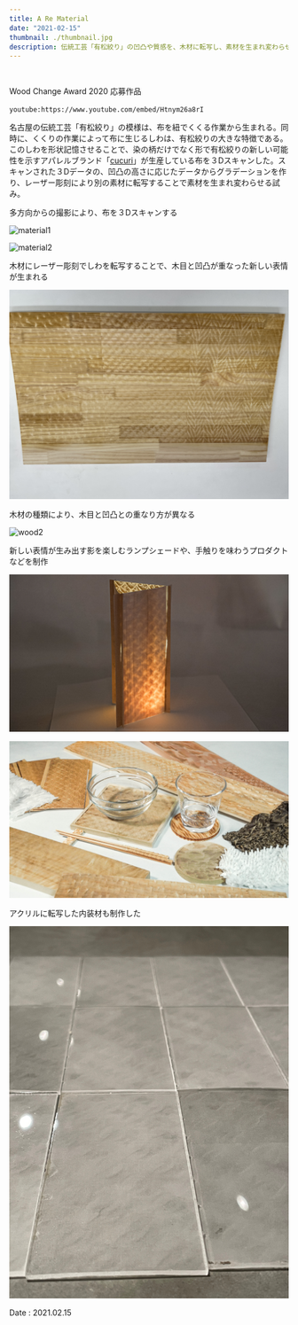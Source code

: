 ```yaml
---
title: A Re Material
date: "2021-02-15"
thumbnail: ./thumbnail.jpg
description: 伝統工芸「有松絞り」の凹凸や質感を、木材に転写し、素材を生まれ変わらせる試み
---
```


<br>

Wood Change Award 2020 応募作品

`youtube:https://www.youtube.com/embed/Htnym26a8rI`

名古屋の伝統工芸「有松絞り」の模様は、布を紐でくくる作業から生まれる。同時に、くくりの作業によって布に生じるしわは、有松絞りの大きな特徴である。このしわを形状記憶させることで、染の柄だけでなく形で有松絞りの新しい可能性を示すアパレルブランド「[cucuri](https://www.cucuri-shibori.com)」が生産している布を３Dスキャンした。スキャンされた３Dデータの、凹凸の高さに応じたデータからグラデーションを作り、レーザー彫刻により別の素材に転写することで素材を生まれ変わらせる試み。

多方向からの撮影により、布を３Dスキャンする

![material1](./material1.JPG)

![material2](./material2.jpg)

木材にレーザー彫刻でしわを転写することで、木目と凹凸が重なった新しい表情が生まれる

![wood1](./wood1.jpg)

木材の種類により、木目と凹凸との重なり方が異なる

![wood2](./wood2.jpg)

新しい表情が生み出す影を楽しむランプシェードや、手触りを味わうプロダクトなどを制作

![lampshade](./lampshade.JPG)

![thumbnail](./thumbnail.jpg)

アクリルに転写した内装材も制作した

![acrylic](./acrylic.jpeg)

Date : 2021.02.15

